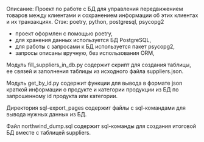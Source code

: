Описание: Проект по работе с БД для управления передвижением товаров между клиентами и сохранением информации об этих клиентах и их транзакциях.
Стэк: poetry, python, postgresql, psycopg2
- проект оформлен с помощью poetry,
- для хранения данных используется БД PostgreSQL,
- для работы с запросами к БД используется пакет psycopg2,
- запросы описаны вручную, без использования ORM,

Модуль fill_suppliers_in_db.py содержит скрипт для создания таблицы, ее связей и заполнения таблицы из исходного файла suppliers.json. 

Модуль get_by_id.py содержит функции для вывода в формате json краткой информации о продукте и категории продукции из БД по запрошенному id продукта или категории. 

Директория sql-export_pages содержит файлы с sql-командами для вывода нужных данных из БД. 

Файл northwind_dump.sql содержит sql-команды для создания итоговой БД вместе с таблицей suppliers.
